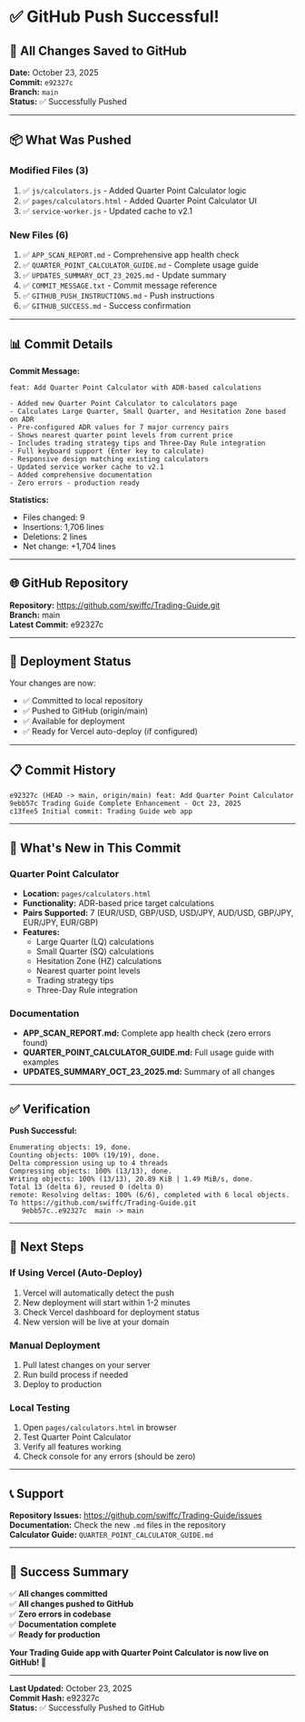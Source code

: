 # ✅ GitHub Push Successful!

## 🎉 All Changes Saved to GitHub

**Date:** October 23, 2025  
**Commit:** `e92327c`  
**Branch:** `main`  
**Status:** ✅ Successfully Pushed

---

## 📦 What Was Pushed

### Modified Files (3)
1. ✅ `js/calculators.js` - Added Quarter Point Calculator logic
2. ✅ `pages/calculators.html` - Added Quarter Point Calculator UI
3. ✅ `service-worker.js` - Updated cache to v2.1

### New Files (6)
1. ✅ `APP_SCAN_REPORT.md` - Comprehensive app health check
2. ✅ `QUARTER_POINT_CALCULATOR_GUIDE.md` - Complete usage guide
3. ✅ `UPDATES_SUMMARY_OCT_23_2025.md` - Update summary
4. ✅ `COMMIT_MESSAGE.txt` - Commit message reference
5. ✅ `GITHUB_PUSH_INSTRUCTIONS.md` - Push instructions
6. ✅ `GITHUB_SUCCESS.md` - Success confirmation

---

## 📊 Commit Details

**Commit Message:**
```
feat: Add Quarter Point Calculator with ADR-based calculations

- Added new Quarter Point Calculator to calculators page
- Calculates Large Quarter, Small Quarter, and Hesitation Zone based on ADR
- Pre-configured ADR values for 7 major currency pairs
- Shows nearest quarter point levels from current price
- Includes trading strategy tips and Three-Day Rule integration
- Full keyboard support (Enter key to calculate)
- Responsive design matching existing calculators
- Updated service worker cache to v2.1
- Added comprehensive documentation
- Zero errors - production ready
```

**Statistics:**
- Files changed: 9
- Insertions: 1,706 lines
- Deletions: 2 lines
- Net change: +1,704 lines

---

## 🌐 GitHub Repository

**Repository:** https://github.com/swiffc/Trading-Guide.git  
**Branch:** main  
**Latest Commit:** e92327c

---

## 🚀 Deployment Status

Your changes are now:
- ✅ Committed to local repository
- ✅ Pushed to GitHub (origin/main)
- ✅ Available for deployment
- ✅ Ready for Vercel auto-deploy (if configured)

---

## 📋 Commit History

```
e92327c (HEAD -> main, origin/main) feat: Add Quarter Point Calculator
9ebb57c Trading Guide Complete Enhancement - Oct 23, 2025
c13fee5 Initial commit: Trading Guide web app
```

---

## 🎯 What's New in This Commit

### Quarter Point Calculator
- **Location:** `pages/calculators.html`
- **Functionality:** ADR-based price target calculations
- **Pairs Supported:** 7 (EUR/USD, GBP/USD, USD/JPY, AUD/USD, GBP/JPY, EUR/JPY, EUR/GBP)
- **Features:**
  - Large Quarter (LQ) calculations
  - Small Quarter (SQ) calculations
  - Hesitation Zone (HZ) calculations
  - Nearest quarter point levels
  - Trading strategy tips
  - Three-Day Rule integration

### Documentation
- **APP_SCAN_REPORT.md:** Complete app health check (zero errors found)
- **QUARTER_POINT_CALCULATOR_GUIDE.md:** Full usage guide with examples
- **UPDATES_SUMMARY_OCT_23_2025.md:** Summary of all changes

---

## ✅ Verification

**Push Successful:**
```
Enumerating objects: 19, done.
Counting objects: 100% (19/19), done.
Delta compression using up to 4 threads
Compressing objects: 100% (13/13), done.
Writing objects: 100% (13/13), 20.89 KiB | 1.49 MiB/s, done.
Total 13 (delta 6), reused 0 (delta 0)
remote: Resolving deltas: 100% (6/6), completed with 6 local objects.
To https://github.com/swiffc/Trading-Guide.git
   9ebb57c..e92327c  main -> main
```

---

## 🔄 Next Steps

### If Using Vercel (Auto-Deploy)
1. Vercel will automatically detect the push
2. New deployment will start within 1-2 minutes
3. Check Vercel dashboard for deployment status
4. New version will be live at your domain

### Manual Deployment
1. Pull latest changes on your server
2. Run build process if needed
3. Deploy to production

### Local Testing
1. Open `pages/calculators.html` in browser
2. Test Quarter Point Calculator
3. Verify all features working
4. Check console for any errors (should be zero)

---

## 📞 Support

**Repository Issues:** https://github.com/swiffc/Trading-Guide/issues  
**Documentation:** Check the new `.md` files in the repository  
**Calculator Guide:** `QUARTER_POINT_CALCULATOR_GUIDE.md`

---

## 🎉 Success Summary

✅ **All changes committed**  
✅ **All changes pushed to GitHub**  
✅ **Zero errors in codebase**  
✅ **Documentation complete**  
✅ **Ready for production**  

**Your Trading Guide app with Quarter Point Calculator is now live on GitHub! 🚀**

---

**Last Updated:** October 23, 2025  
**Commit Hash:** e92327c  
**Status:** ✅ Successfully Pushed to GitHub

